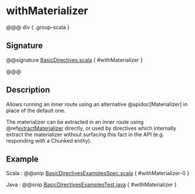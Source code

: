 # withMaterializer

@@@ div { .group-scala }

## Signature

@@signature [BasicDirectives.scala]($akka-http$/akka-http/src/main/scala/akka/http/scaladsl/server/directives/BasicDirectives.scala) { #withMaterializer }

@@@

## Description

Allows running an inner route using an alternative @apidoc[Materializer] in place of the default one.

The materializer can be extracted in an inner route using @ref[extractMaterializer](extractMaterializer.md) directly,
or used by directives which internally extract the materializer without surfacing this fact in the API
(e.g. responding with a Chunked entity).

## Example

Scala
:  @@snip [BasicDirectivesExamplesSpec.scala]($test$/scala/docs/http/scaladsl/server/directives/BasicDirectivesExamplesSpec.scala) { #withMaterializer-0 }

Java
:  @@snip [BasicDirectivesExamplesTest.java]($test$/java/docs/http/javadsl/server/directives/BasicDirectivesExamplesTest.java) { #withMaterializer }
